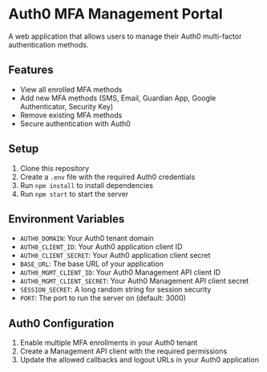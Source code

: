# Auth0 MFA Management Portal

A web application that allows users to manage their Auth0 multi-factor authentication methods.

## Features

- View all enrolled MFA methods
- Add new MFA methods (SMS, Email, Guardian App, Google Authenticator, Security Key)
- Remove existing MFA methods
- Secure authentication with Auth0

## Setup

1. Clone this repository
2. Create a `.env` file with the required Auth0 credentials
3. Run `npm install` to install dependencies
4. Run `npm start` to start the server

## Environment Variables

- `AUTH0_DOMAIN`: Your Auth0 tenant domain
- `AUTH0_CLIENT_ID`: Your Auth0 application client ID
- `AUTH0_CLIENT_SECRET`: Your Auth0 application client secret
- `BASE_URL`: The base URL of your application
- `AUTH0_MGMT_CLIENT_ID`: Your Auth0 Management API client ID
- `AUTH0_MGMT_CLIENT_SECRET`: Your Auth0 Management API client secret
- `SESSION_SECRET`: A long random string for session security
- `PORT`: The port to run the server on (default: 3000)

## Auth0 Configuration

1. Enable multiple MFA enrollments in your Auth0 tenant
2. Create a Management API client with the required permissions
3. Update the allowed callbacks and logout URLs in your Auth0 application
